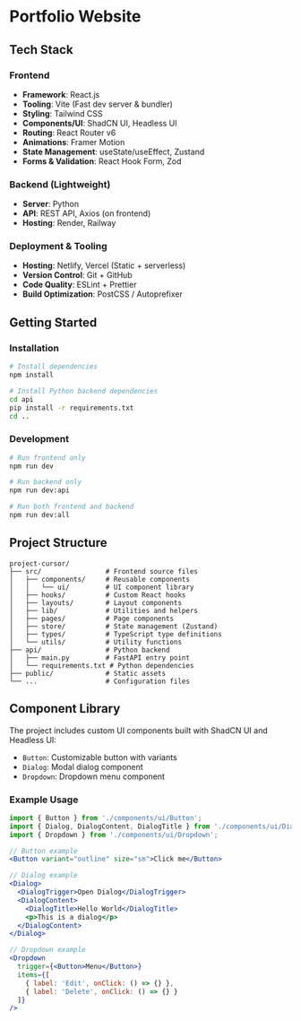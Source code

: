 # Portfolio Website

## Tech Stack

### Frontend
- **Framework**: React.js
- **Tooling**: Vite (Fast dev server & bundler)
- **Styling**: Tailwind CSS
- **Components/UI**: ShadCN UI, Headless UI
- **Routing**: React Router v6
- **Animations**: Framer Motion
- **State Management**: useState/useEffect, Zustand
- **Forms & Validation**: React Hook Form, Zod

### Backend (Lightweight)
- **Server**: Python
- **API**: REST API, Axios (on frontend)
- **Hosting**: Render, Railway

### Deployment & Tooling
- **Hosting**: Netlify, Vercel (Static + serverless)
- **Version Control**: Git + GitHub
- **Code Quality**: ESLint + Prettier
- **Build Optimization**: PostCSS / Autoprefixer

## Getting Started

### Installation

```bash
# Install dependencies
npm install

# Install Python backend dependencies
cd api
pip install -r requirements.txt
cd ..
```

### Development

```bash
# Run frontend only
npm run dev

# Run backend only
npm run dev:api

# Run both frontend and backend
npm run dev:all
```

## Project Structure

```
project-cursor/
├── src/                # Frontend source files
│   ├── components/     # Reusable components
│   │   └── ui/         # UI component library
│   ├── hooks/          # Custom React hooks
│   ├── layouts/        # Layout components
│   ├── lib/            # Utilities and helpers
│   ├── pages/          # Page components
│   ├── store/          # State management (Zustand)
│   ├── types/          # TypeScript type definitions
│   └── utils/          # Utility functions
├── api/                # Python backend
│   ├── main.py         # FastAPI entry point
│   └── requirements.txt # Python dependencies
├── public/             # Static assets
└── ...                 # Configuration files
```

## Component Library

The project includes custom UI components built with ShadCN UI and Headless UI:

- `Button`: Customizable button with variants
- `Dialog`: Modal dialog component
- `Dropdown`: Dropdown menu component

### Example Usage

```jsx
import { Button } from './components/ui/Button';
import { Dialog, DialogContent, DialogTitle } from './components/ui/Dialog';
import { Dropdown } from './components/ui/Dropdown';

// Button example
<Button variant="outline" size="sm">Click me</Button>

// Dialog example
<Dialog>
  <DialogTrigger>Open Dialog</DialogTrigger>
  <DialogContent>
    <DialogTitle>Hello World</DialogTitle>
    <p>This is a dialog</p>
  </DialogContent>
</Dialog>

// Dropdown example
<Dropdown 
  trigger={<Button>Menu</Button>}
  items={[
    { label: 'Edit', onClick: () => {} },
    { label: 'Delete', onClick: () => {} }
  ]}
/>
```
